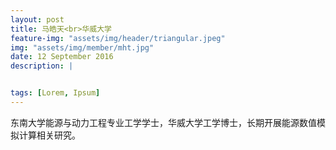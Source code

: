 ```yaml
---
layout: post
title: 马皓天<br>华威大学
feature-img: "assets/img/header/triangular.jpeg"
img: "assets/img/member/mht.jpg"
date: 12 September 2016
description: |


tags: [Lorem, Ipsum]
---
```


东南大学能源与动力工程专业工学学士，华威大学工学博士，长期开展能源数值模拟计算相关研究。